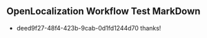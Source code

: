 ## OpenLocalization Workflow Test MarkDown
* deed9f27-48f4-423b-9cab-0d1fd1244d70 thanks!

<!--HONumber=Aug16_HO3-->


